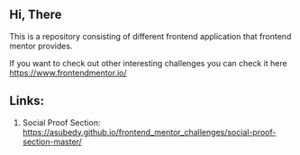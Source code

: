 ## Hi, There 

This is a repository consisting of different frontend application that frontend mentor provides.

If you want to check out other interesting challenges you can check it here https://www.frontendmentor.io/

## Links:
1. Social Proof Section: https://asubedy.github.io/frontend_mentor_challenges/social-proof-section-master/
